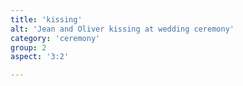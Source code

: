 ```yaml
---
title: 'kissing'
alt: 'Jean and Oliver kissing at wedding ceremony'
category: 'ceremony'
group: 2
aspect: '3:2'

---
```


